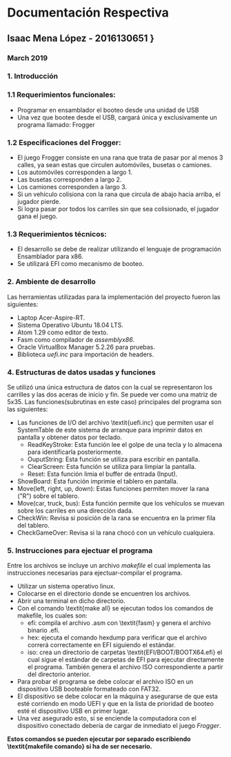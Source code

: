 

# Documentación Respectiva
## Isaac Mena López - 2016130651 }
### March 2019


### 1. **Introducción**

### 1.1 **Requerimientos funcionales:**
   - Programar en ensamblador el booteo desde una unidad de USB
   - Una vez que bootee desde el USB, cargará única y exclusivamente un programa
    llamado: Frogger

### 1.2 Especificaciones del **Frogger**:
  - El juego Frogger consiste en una rana que trata de pasar por al menos 3 calles, ya sean estas que circulen         automóviles, busetas o camiones.
  - Los automóviles corresponden a largo 1.
  - Las busetas corresponden a largo 2.
  - Los camiones corresponden a largo 3.
  - Si un vehı́culo colisiona con la rana que circula de abajo hacia arriba, el jugador pierde.
  - Si logra pasar por todos los carriles sin que sea colisionado, el jugador gana el juego.

### 1.3 **Requerimientos técnicos:**
  - El desarrollo se debe de realizar utilizando el lenguaje de programación Ensamblador para x86.
  - Se utilizará EFI como mecanismo de booteo.

### 2. **Ambiente de desarrollo**
Las herramientas utilizadas para la implementación del proyecto fueron las siguientes:
  - Laptop Acer-Aspire-RT.
  - Sistema Operativo Ubuntu 18.04 LTS.
  - Atom 1.29 como editor de texto.
  - Fasm como compilador de *assemblyx86*.
  - Oracle VirtualBox Manager 5.2.26 para pruebas.
  - Biblioteca *uefi.inc* para importación de headers.

### 4. **Estructuras de datos usadas y funciones**
Se utilizó una única estructura de datos con la cual se representaron los carrilles y las dos aceras de inicio y fin. Se puede ver como una matriz de 5x35.
Las funciones(subrutinas en este caso) principales del programa son las siguientes:

  - Las funciones de I/O del archivo \textit{uefi.inc} que permiten usar el SystemTable de este sistema de arranque para imprimir datos en pantalla y obtener datos por teclado.
      - ReadKeyStroke: Esta función lee el golpe de una tecla y lo almacena para identificarla posteriormente.
      - OuputString: Esta función se utiliza para escribir en pantalla.
      - ClearScreen: Esta función se utiliza para limpiar la pantalla.
      - Reset: Esta función limia el buffer de entrada (Input).
- ShowBoard: Esta función imprimie el tablero en pantalla.
- Move(left, right, up, down): Estas funciones permiten mover la rana ("R") sobre el tablero.
- Move(car, truck, bus): Esta función permite que los vehículos se muevan sobre los carriles en una dirección dada.
- CheckWin: Revisa si posición de la rana se encuentra en la primer fila del tablero.
- CheckGameOver: Revisa si la rana chocó con un vehículo cualquiera.

### 5. **Instrucciones para ejectuar el programa**
Entre los archivos se incluye un archivo *makefile* el cual implementa las instrucciones necesarias para ejectuar-compilar el programa.
  - Utilizar un sistema operativo linux.
  - Colocarse en el directorio donde se encuentren los archivos.
  - Abrir una terminal en dicho directorio.
  - Con el comando \textit{make all} se ejecutan todos los comandos de makefile, los cuales son:
      - efi: compila el archivo .asm con \textit{fasm} y genera el archivo binario .efi.
      - hex: ejecuta el comando hexdump para verificar que el archivo correrá correctamente en EFI siguiendo el estándar.
      - iso: crea un directorio de carpetas \textit{EFI/BOOT/BOOTX64.efi} el cual sigue el estándar de carpetas de EFI para ejecutar directamente el programa. También genera el archivo ISO correspondiente a partir del directorio anterior.
  - Para probar el programa se debe colocar el archivo ISO en un dispositivo USB booteable formateado con FAT32.
  - El dispositivo se debe colocar en la máquina y asegurarse de que esta esté corriendo en modo UEFI y que en la lista de prioridad de booteo esté el dispositivo USB en primer lugar.
  - Una vez asegurado esto, si se enciende la computadora con el dispositivo conectado debería de cargar de inmediato el juego *Frogger*.

**Estos comandos se pueden ejecutar por separado escribiendo \textit{makefile comando} si ha de ser necesario.**
